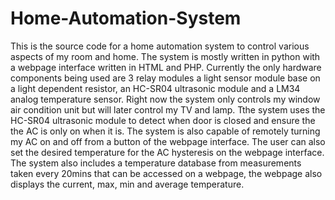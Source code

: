 # Home-Automation-System
This is the source code for a home automation system to control various aspects of my room and home. The system is mostly written in python with a webpage interface written in HTML and PHP. Currently the only hardware components being used are 3 relay modules a light sensor module base on a light dependent resistor, an HC-SR04 ultrasonic module and a LM34 analog temperature sensor. Right now the system only controls my window air condition unit but will later control my TV and lamp. Tthe system uses the HC-SR04 ultrasonic module to detect when door is closed and ensure the the AC is only on when it is. The system is also capable of remotely turning my AC on and off from a button of the webpage interface. The user can also set the desired temperature for the AC hysteresis on the webpage interface. The system also includes a temperature database from measurements taken every 20mins that can be accessed on a webpage, the webpage also displays the current, max, min and average temperature. 


